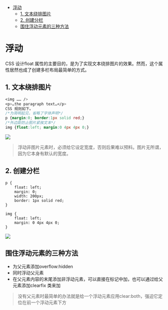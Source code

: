 <!-- TOC -->

- [浮动](#%E6%B5%AE%E5%8A%A8)
    - [1. 文本绕排图片](#1-%E6%96%87%E6%9C%AC%E7%BB%95%E6%8E%92%E5%9B%BE%E7%89%87)
    - [2. 创建分栏](#2-%E5%88%9B%E5%BB%BA%E5%88%86%E6%A0%8F)
    - [围住浮动元素的三种方法](#%E5%9B%B4%E4%BD%8F%E6%B5%AE%E5%8A%A8%E5%85%83%E7%B4%A0%E7%9A%84%E4%B8%89%E7%A7%8D%E6%96%B9%E6%B3%95)

<!-- /TOC -->

# 浮动

CSS 设计float 属性的主要目的，是为了实现文本绕排图片的效果。然而，这个属性居然也成了创建多栏布局最简单的方式。

## 1. 文本绕排图片

```css
<img …… />
<p>…the paragraph text…</p>
CSS 规则如下。
/*为简明起见，省略了字体声明*/
p {margin:0; border:1px solid red;}
/*外边距防止图片紧挨文本*/
img {float:left; margin:0 4px 4px 0;}
```

![](https://raw.githubusercontent.com/JayChenFE/css_review/master/Stylin_with_CSS/img/3-1.jpg)
>浮动非图片元素时，必须给它设定宽度，否则后果难以预料。图片无所谓，因为它本身有默认的宽度。

## 2. 创建分栏
```
p {
    float: left;
    margin: 0;
    width: 200px;
    border: 1px solid red;
}

img {
    float: left;
    margin: 0 4px 4px 0;
}
```
![](leanote://file/getImage?fileId=59f68bceab64410d21000bdc)

## 围住浮动元素的三种方法

- 为父元素添加overflow:hidden
- 同时浮动父元素
- 在父元素内容的末尾添加非浮动元素，可以直接在标记中加，也可以通过给父元素添加clearfix 类来加

>没有父元素时最简单的办法就是给一个浮动元素应用clear:both，强迫它定位在前一个浮动元素下方